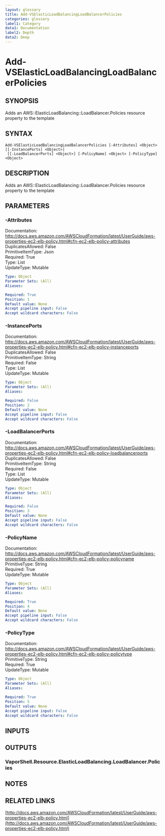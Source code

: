 ```yaml
---
layout: glossary
title: Add-VSElasticLoadBalancingLoadBalancerPolicies
categories: glossary
label1: Category
data1: Documentation
label2: Depth
data2: Deep
---
```


# Add-VSElasticLoadBalancingLoadBalancerPolicies

## SYNOPSIS
Adds an AWS::ElasticLoadBalancing::LoadBalancer.Policies resource property to the template

## SYNTAX

```
Add-VSElasticLoadBalancingLoadBalancerPolicies [-Attributes] <Object> [[-InstancePorts] <Object>]
 [[-LoadBalancerPorts] <Object>] [-PolicyName] <Object> [-PolicyType] <Object>
```

## DESCRIPTION
Adds an AWS::ElasticLoadBalancing::LoadBalancer.Policies resource property to the template

## PARAMETERS

### -Attributes
Documentation: http://docs.aws.amazon.com/AWSCloudFormation/latest/UserGuide/aws-properties-ec2-elb-policy.html#cfn-ec2-elb-policy-attributes    
DuplicatesAllowed: False    
PrimitiveItemType: Json    
Required: True    
Type: List    
UpdateType: Mutable

```yaml
Type: Object
Parameter Sets: (All)
Aliases: 

Required: True
Position: 1
Default value: None
Accept pipeline input: False
Accept wildcard characters: False
```

### -InstancePorts
Documentation: http://docs.aws.amazon.com/AWSCloudFormation/latest/UserGuide/aws-properties-ec2-elb-policy.html#cfn-ec2-elb-policy-instanceports    
DuplicatesAllowed: False    
PrimitiveItemType: String    
Required: False    
Type: List    
UpdateType: Mutable

```yaml
Type: Object
Parameter Sets: (All)
Aliases: 

Required: False
Position: 2
Default value: None
Accept pipeline input: False
Accept wildcard characters: False
```

### -LoadBalancerPorts
Documentation: http://docs.aws.amazon.com/AWSCloudFormation/latest/UserGuide/aws-properties-ec2-elb-policy.html#cfn-ec2-elb-policy-loadbalancerports    
DuplicatesAllowed: False    
PrimitiveItemType: String    
Required: False    
Type: List    
UpdateType: Mutable

```yaml
Type: Object
Parameter Sets: (All)
Aliases: 

Required: False
Position: 3
Default value: None
Accept pipeline input: False
Accept wildcard characters: False
```

### -PolicyName
Documentation: http://docs.aws.amazon.com/AWSCloudFormation/latest/UserGuide/aws-properties-ec2-elb-policy.html#cfn-ec2-elb-policy-policyname    
PrimitiveType: String    
Required: True    
UpdateType: Mutable

```yaml
Type: Object
Parameter Sets: (All)
Aliases: 

Required: True
Position: 4
Default value: None
Accept pipeline input: False
Accept wildcard characters: False
```

### -PolicyType
Documentation: http://docs.aws.amazon.com/AWSCloudFormation/latest/UserGuide/aws-properties-ec2-elb-policy.html#cfn-ec2-elb-policy-policytype    
PrimitiveType: String    
Required: True    
UpdateType: Mutable

```yaml
Type: Object
Parameter Sets: (All)
Aliases: 

Required: True
Position: 5
Default value: None
Accept pipeline input: False
Accept wildcard characters: False
```

## INPUTS

## OUTPUTS

### VaporShell.Resource.ElasticLoadBalancing.LoadBalancer.Policies

## NOTES

## RELATED LINKS

[http://docs.aws.amazon.com/AWSCloudFormation/latest/UserGuide/aws-properties-ec2-elb-policy.html](http://docs.aws.amazon.com/AWSCloudFormation/latest/UserGuide/aws-properties-ec2-elb-policy.html)

